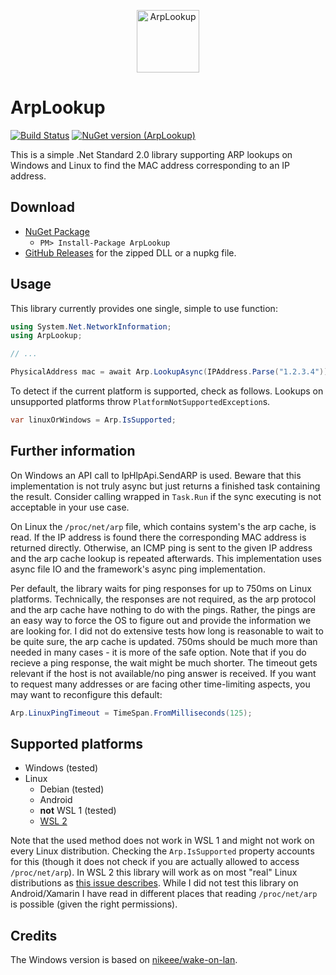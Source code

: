 <p align="center">
  <a href="https://www.nuget.org/packages/ArpLookup/">
    <img
      alt="ArpLookup"
      src="https://github.com/georg-jung/ArpLookup/blob/master/doc/logo.svg"
      width="100"
    />
  </a>
</p>


# ArpLookup

[![Build Status](https://dev.azure.com/georg-jung/ArpLookup/_apis/build/status/georg-jung.ArpLookup?branchName=master)](https://dev.azure.com/georg-jung/ArpLookup/_build/latest?definitionId=1&branchName=master)
[![NuGet version (ArpLookup)](https://img.shields.io/nuget/v/ArpLookup.svg?style=flat)](https://www.nuget.org/packages/ArpLookup/)

This is a simple .Net Standard 2.0 library supporting ARP lookups on Windows and Linux to find the MAC address corresponding to an IP address.

## Download

* [NuGet Package](https://www.nuget.org/packages/ArpLookup/)
  * `PM> Install-Package ArpLookup`
* [GitHub Releases](https://github.com/georg-jung/ArpLookup/releases/latest) for the zipped DLL or a nupkg file.

## Usage

This library currently provides one single, simple to use function:

```C#
using System.Net.NetworkInformation;
using ArpLookup;

// ...

PhysicalAddress mac = await Arp.LookupAsync(IPAddress.Parse("1.2.3.4"));
```


To detect if the current platform is supported, check as follows. Lookups on unsupported platforms throw `PlatformNotSupportedException`s.
```C#
var linuxOrWindows = Arp.IsSupported;
```

## Further information

On Windows an API call to IpHlpApi.SendARP is used. Beware that this implementation is not truly async but just returns a finished task containing the result. Consider calling wrapped in `Task.Run` if the sync executing is not acceptable in your use case.

On Linux the `/proc/net/arp` file, which contains system's the arp cache, is read. If the IP address is found there the corresponding MAC address is returned directly.
Otherwise, an ICMP ping is sent to the given IP address and the arp cache lookup is repeated afterwards. This implementation uses async file IO and the framework's async ping implementation.

Per default, the library waits for ping responses for up to 750ms on Linux platforms. Technically, the responses are not required, as the arp protocol and the arp cache have nothing to do with the pings. Rather, the pings are an easy way to force the OS to figure out and provide the information we are looking for. I did not do extensive tests how long is reasonable to wait to be quite sure, the arp cache is updated. 750ms should be much more than needed in many cases - it is more of the safe option. Note that if you do recieve a ping response, the wait might be much shorter. The timeout gets relevant if the host is not available/no ping answer is received. If you want to request many addresses or are facing other time-limiting aspects, you may want to reconfigure this default:

```C#
Arp.LinuxPingTimeout = TimeSpan.FromMilliseconds(125);
```

## Supported platforms

* Windows (tested)
* Linux
  * Debian (tested)
  * Android
  * **not** WSL 1 (tested)
  * [WSL 2](https://github.com/Microsoft/WSL/issues/2279)

Note that the used method does not work in WSL 1 and might not work on every Linux distribution. Checking the `Arp.IsSupported` property accounts for this (though it does not check if you are actually allowed to access `/proc/net/arp`). In WSL 2 this library will work as on most "real" Linux distributions as [this issue describes](https://github.com/Microsoft/WSL/issues/2279). While I did not test this library on Android/Xamarin I have read in different places that reading `/proc/net/arp` is possible (given the right permissions).

## Credits

The Windows version is based on [nikeee/wake-on-lan](https://github.com/nikeee/wake-on-lan).